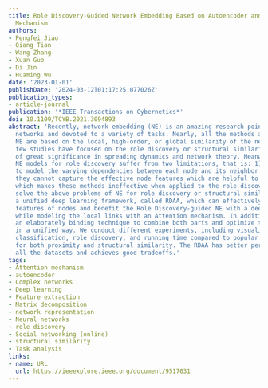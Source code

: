 ```yaml
---
title: Role Discovery-Guided Network Embedding Based on Autoencoder and Attention
  Mechanism
authors:
- Pengfei Jiao
- Qiang Tian
- Wang Zhang
- Xuan Guo
- Di Jin
- Huaming Wu
date: '2023-01-01'
publishDate: '2024-03-12T01:17:25.077026Z'
publication_types:
- article-journal
publication: '*IEEE Transactions on Cybernetics*'
doi: 10.1109/TCYB.2021.3094893
abstract: 'Recently, network embedding (NE) is an amazing research point in complex
  networks and devoted to a variety of tasks. Nearly, all the methods and models of
  NE are based on the local, high-order, or global similarity of the networks, and
  few studies have focused on the role discovery or structural similarity, which is
  of great significance in spreading dynamics and network theory. Meanwhile, existing
  NE models for role discovery suffer from two limitations, that is: 1) they fail
  to model the varying dependencies between each node and its neighbor nodes and 2)
  they cannot capture the effective node features which are helpful to role discovery,
  which makes these methods ineffective when applied to the role discovery task. To
  solve the above problems of NE for role discovery or structural similarity, we propose
  a unified deep learning framework, called RDAA, which can effectively represent
  features of nodes and benefit the Role Discovery-guided NE with a deep autoencoder,
  while modeling the local links with an Attention mechanism. In addition, we design
  an elaborately binding technique to combine both parts and optimize the framework
  in a unified way. We conduct different experiments, including visualization, role
  classification, role discovery, and running time compared to popular NE methods
  for both proximity and structural similarity. The RDAA has better performance on
  all the datasets and achieves good tradeoffs.'
tags:
- Attention mechanism
- autoencoder
- Complex networks
- Deep learning
- Feature extraction
- Matrix decomposition
- network representation
- Neural networks
- role discovery
- Social networking (online)
- structural similarity
- Task analysis
links:
- name: URL
  url: https://ieeexplore.ieee.org/document/9517031
---
```

